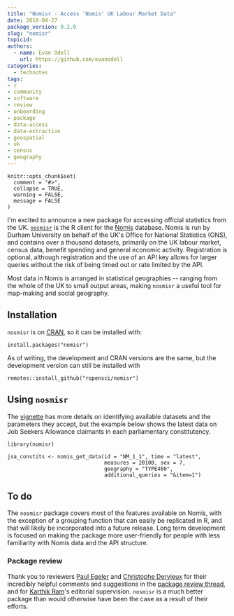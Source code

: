 ```yaml
---
title: "Nomisr - Access 'Nomis' UK Labour Market Data"
date: 2018-04-27
package_version: 0.2.0
slug: "nomisr"
topicid:
authors:
  - name: Evan Odell
    url: https://github.com/evanodell
categories:
  - technotes
tags:
- r
- community
- software
- review
- onboarding
- package
- data-access
- data-extraction
- geospatial
- uk
- census
- geography
---
```


```{r echo=FALSE}
knitr::opts_chunk$set(
  comment = "#>",
  collapse = TRUE,
  warning = FALSE,
  message = FALSE
)
```


I'm excited to announce a new package for accessing official statistics from the UK. [`nosmisr`](https://github.com/ropensci/nomisr) is the R client for the [Nomis](https://www.nomisweb.co.uk/) database. Nomis is run by Durham University on behalf of the UK's Office for National Statistics (ONS), and contains over a thousand datasets, primarily on the UK labour market, census data, benefit spending and general economic activity. Registration is optional, although registration and the use of an API key allows for larger queries without the risk of being timed out or rate limited by the API.

Most data in Nomis is arranged in statistical geographies -- ranging from the whole of the UK to small output areas, making `nosmisr` a useful tool for map-making and social geography.

## Installation


`nosmisr` is on [CRAN](https://cran.r-project.org/package=nomisr), so it can be installed with:
```{r eval=FALSE}
install.packages("nomisr")
```

As of writing, the development and CRAN versions are the same, but the development version can still be installed with
```{r eval=FALSE}
remotes::install_github("ropensci/nomisr")
```

## Using `nosmisr`

The [vignette](https://cran.rstudio.com/web/packages/nomisr/vignettes/introduction.html) has more details on identifying available datasets and the parameters they accept, but the example below shows the latest data on Job Seekers Allowance claimants in each parliamentary constitutency. 


```{r}
library(nomisr)

jsa_constits <- nomis_get_data(id = "NM_1_1", time = "latest", 
                               measures = 20100, sex = 7,
                               geography = "TYPE460", 
                               additional_queries = "&item=1")
```



## To do

The `nosmisr` package covers most of the features available on Nomis, with the exception of a grouping function that can easily be replicated in R, and that will likely be incorporated into a future release. Long term development is focused on making the package more user-friendly for people with less familiarity with Nomis data and the API structure.

### Package review

Thank you to reviewers [Paul Egeler](https://github.com/pegeler) and [Christophe Dervieux](https://github.com/cderv) for their incredibly helpful comments and suggestions in the [package review thread](https://github.com/ropensci/onboarding/issues/190), and for [Karthik Ram](https://github.com/karthik)'s editorial supervision. `nosmisr` is a much better package than would otherwise have been the case as a result of their efforts.


